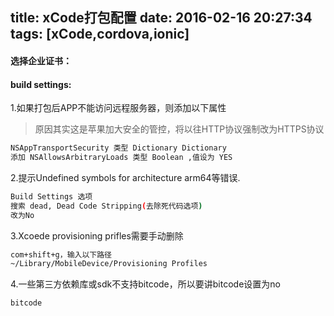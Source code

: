 title: xCode打包配置
date: 2016-02-16 20:27:34
tags: [xCode,cordova,ionic]
---
#### 选择企业证书：

#### build settings:
1.如果打包后APP不能访问远程服务器，则添加以下属性
> 原因其实这是苹果加大安全的管控，将以往HTTP协议强制改为HTTPS协议

```bash
NSAppTransportSecurity 类型 Dictionary Dictionary
添加 NSAllowsArbitraryLoads 类型 Boolean ,值设为 YES
```
<!--more-->
2.提示Undefined symbols for architecture arm64等错误.

```bash
Build Settings 选项
搜索 dead, Dead Code Stripping(去除死代码选项)
改为No
```
3.Xcoede provisioning prifles需要手动删除

```bash
com+shift+g，输入以下路径
~/Library/MobileDevice/Provisioning Profiles
```
4.一些第三方依赖库或sdk不支持bitcode，所以要讲bitcode设置为no

```bash
bitcode
```

